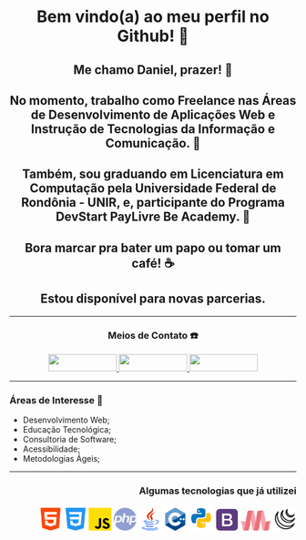 <center>

# Bem vindo(a) ao meu perfil no Github! :tada:

## Me chamo Daniel, prazer! :wave:

## No momento, trabalho como Freelance nas Áreas de Desenvolvimento de Aplicações Web e Instrução de Tecnologias da Informação e Comunicação. :construction_worker: 

## Também, sou graduando em Licenciatura em Computação pela Universidade Federal de Rondônia - UNIR, e, participante do Programa DevStart PayLivre Be Academy. :rocket: 

## Bora marcar pra bater um papo ou tomar um café! :coffee: 
## Estou disponível para novas parcerias.


---
### Meios de Contato :telephone:
<div style="display: inline-block;">
    <a target="_blank" href="https://www.linkedin.com/in/daniel-attias/">
        <img height="30" width="120" src="https://img.shields.io/badge/-LinkedIn-%230077B5?style=for-the-badge&logo=linkedin&logoColor=white">
    </a>
    <a target="_blank" href="https://www.instagram.com/daniel_attias_/">
        <img height="30" width="120" src="https://img.shields.io/badge/-Instagram-%23E4405F?style=for-the-badge&logo=instagram&logoColor=white">
    </a>
    <a target="_blank" href="https://encurtador.com.br/MP017">
        <img height="30" width="120" src="https://img.shields.io/badge/WhatsApp-25D366?style=for-the-badge&logo=whatsapp&logoColor=white">
    </a>
</div>
</center>

---
### Áreas de Interesse :satellite:
- Desenvolvimento Web;
- Educação Tecnológica;
- Consultoria de Software;
- Acessibilidade;
- Metodologias Ágeis;

---
<div style="text-align:right;">

### Algumas tecnologias que já utilizei

<div style="display: inline-block;">
    <img alt="html-5" title="html-5" height="40" width="40" src="./assets/img/html-5.png">
    <img alt="css-3" title="css-3" height="40" width="40" src="./assets/img/css-3.png">
    <img alt="javascript" title="javascript" height="40" width="40" src="./assets/img/js.png">
    <img alt="php" title="php" height="40" width="40" src="./assets/img/php.png">
    <img alt="java" title="java" height="40" width="40" src="./assets/img/java.png">
    <img alt="c/c++" title="c/c++" height="40" width="40" src="./assets/img/cplusplus.png">
    <img alt="python" title="python" height="44" width="44" src="./assets/img/python.png">
    <img alt="bootstrap" title="bootstrap" height="38" width="38" src="./assets/img/bootstrap.png">
    <img alt="materialize" title="materialize" height="35" width="55" src="./assets/img/materialize.png">
    <img alt="jquery" title="jquery" height="40" width="40" src="./assets/img/jquery.png">
</div>
</div>
